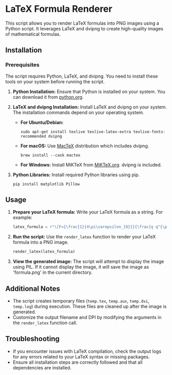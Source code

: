  
# LaTeX Formula Renderer

This script allows you to render LaTeX formulas into PNG images using a Python script. It leverages LaTeX and dvipng to create high-quality images of mathematical formulas.

## Installation

### Prerequisites

The script requires Python, LaTeX, and dvipng. You need to install these tools on your system before running the script.

1. **Python Installation:**
   Ensure that Python is installed on your system. You can download it from [python.org](https://www.python.org/downloads/).

2. **LaTeX and dvipng Installation:**
   Install LaTeX and dvipng on your system. The installation commands depend on your operating system.

   - **For Ubuntu/Debian:**
     ```
     sudo apt-get install texlive texlive-latex-extra texlive-fonts-recommended dvipng
     ```
   - **For macOS:**
     Use [MacTeX](http://www.tug.org/mactex/) distribution which includes dvipng.
     ```
     brew install --cask mactex
     ```
   - **For Windows:**
     Install MiKTeX from [MiKTeX.org](https://miktex.org/download). dvipng is included.

3. **Python Libraries:**
   Install required Python libraries using pip.
   ```
   pip install matplotlib Pillow
   ```

## Usage

1. **Prepare your LaTeX formula:**
   Write your LaTeX formula as a string. For example:
   ```python
   latex_formula = r"\[F={\frac{1}{4\pi\varepsilon_{0}}}{\frac{q q^{\prime}}{r^{2}}}\]"
   ```

2. **Run the script:**
   Use the `render_latex` function to render your LaTeX formula into a PNG image.
   ```python
   render_latex(latex_formula)
   ```

3. **View the generated image:**
   The script will attempt to display the image using PIL. If it cannot display the image, it will save the image as 'formula.png' in the current directory.

## Additional Notes

- The script creates temporary files (`temp.tex`, `temp.aux`, `temp.dvi`, `temp.log`) during execution. These files are cleaned up after the image is generated.
- Customize the output filename and DPI by modifying the arguments in the `render_latex` function call.

## Troubleshooting

- If you encounter issues with LaTeX compilation, check the output logs for any errors related to your LaTeX syntax or missing packages.
- Ensure all installation steps are correctly followed and that all dependencies are installed.

 
